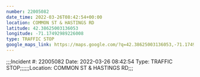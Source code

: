 ```yaml
---
number: 22005082
date_time: 2022-03-26T08:42:54+00:00
location: COMMON ST & HASTINGS RD
latitude: 42.38625003136053
longitude: -71.17492989226008
type: TRAFFIC STOP
google_maps_link: https://maps.google.com/?q=42.38625003136053,-71.17492989226008
---
```


;;;Incident #: 22005082  Date: 2022-03-26 08:42:54   Type: TRAFFIC STOP;;;;;;Location: COMMON ST & HASTINGS RD;;;
